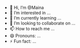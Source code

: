 - 👋 Hi, I’m @Maina
- 👀 I’m interested in ...
- 🌱 I’m currently learning ...
- 💞️ I’m looking to collaborate on ...
- 📫 How to reach me ...
- 😄 Pronouns: ...
- ⚡ Fun fact: ...

<!---
Maina/Maina is a ✨ special ✨ repository because its `MAINA.md` (this file) appears on your GitHub profile.
You can click the Preview link to take a look at your changes.
--->
